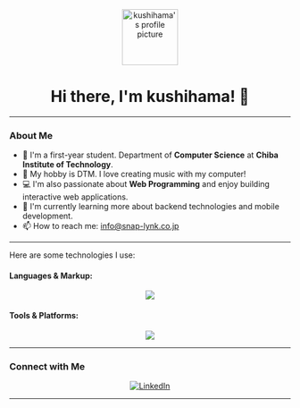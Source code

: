<div align="center">
  <a href="https://github.com/k-kushihama">
    <img src="https://github.com/k-kushihama.png" width="100px" alt="kushihama's profile picture">
  </a>
  <h1>Hi there, I'm kushihama! 👋</h1>
</div>

---

### About Me

- 🏫 I'm a first-year student. Department of **Computer Science** at **Chiba Institute of Technology**.
- 🎵 My hobby is DTM. I love creating music with my computer!
- 💻 I'm also passionate about **Web Programming** and enjoy building interactive web applications.
- 🌱 I'm currently learning more about backend technologies and mobile development.
- 📫 How to reach me: [info@snap-lynk.co.jp](mailto:info@snap-lynk.co.jp)

---

Here are some technologies I use:

#### Languages & Markup:
<p align="center">
    <img src="https://skillicons.dev/icons?i=html,css,js,php,python,flutter" />
</p>

#### Tools & Platforms:
<p align="center">
    <img src="https://skillicons.dev/icons?i=vscode,git,github,docker,windows,ubuntu,mysql,nginx" />
</p>
</p></p>

---

### Connect with Me

<p align="center">
  <a href="https://www.linkedin.com/in/kushihama/" target="_blank" rel="noreferrer">
    <img src="https://img.shields.io/badge/LinkedIn-%230077B5.svg?&style=for-the-badge&logo=linkedin&logoColor=white" alt="LinkedIn"/>
  </a>
</p>

---

